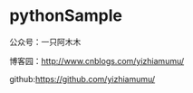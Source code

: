 # pythonSample

公众号：一只阿木木

博客园：http://www.cnblogs.com/yizhiamumu/

github:https://github.com/yizhiamumu/
